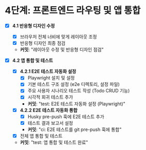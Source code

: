 # 4단계: 프론트엔드 라우팅 및 앱 통합

- [x] **4.1 반응형 디자인 수정**
  - [x] 브라우저 전체 너비에 맞게 레이아웃 조정
  - [x] 반응형 디자인 최종 점검
  - **커밋**: "레이아웃 수정 및 반응형 디자인 점검"

- [x] **4.2 앱 통합 및 테스트**
  - [x] **4.2.1 E2E 테스트 자동화 설정**
    - [x] Playwright 설치 및 설정
    - [x] 기본 테스트 구조 설정 (e2e 디렉토리, 설정 파일)
    - [x] 주요 사용자 시나리오 테스트 작성 (Todo CRUD 기능)
    - [x] 시각적 회귀 테스트 추가
    - **커밋**: "test: E2E 테스트 자동화 설정 (Playwright)"
  - [x] **4.2.2 E2E 테스트 자동화 통합**
    - [x] Husky pre-push 훅에 E2E 테스트 추가
    - [x] 테스트 결과 보고서 설정
    - **커밋**: "ci: E2E 테스트를 git pre-push 훅에 통합"
  - [x] 전체 앱 통합 및 테스트
  - **커밋**: "test: 앱 통합 및 테스트 완료" 
